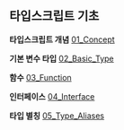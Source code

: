 ## 타입스크립트 기초

**타입스크립트 개념** [01_Concept](https://github.com/hyunjung20222/TIL/blob/main/Typescript/01_Concept.md)

**기본 변수 타입** [02_Basic_Type](https://github.com/hyunjung20222/TIL/blob/main/Typescript/02_Basic_Type.md)

**함수** [03_Function](https://github.com/hyunjung20222/TIL/blob/main/Typescript/03_Function.md)

**인터페이스** [04_Interface](https://github.com/hyunjung20222/TIL/blob/main/Typescript/04_Interface.md)

**타입 별칭** [05_Type_Aliases](https://github.com/hyunjung20222/TIL/blob/main/Typescript/05_Type_Aliases.md)